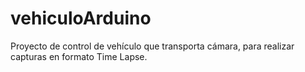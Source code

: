 # vehiculoArduino
Proyecto de control de vehículo que transporta cámara, para realizar capturas en formato Time Lapse.
